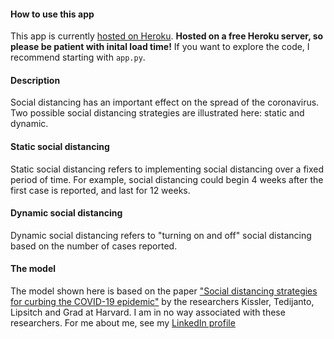 #### How to use this app
This app is currently [hosted on Heroku](https://covid19-social-distancing.herokuapp.com/). **Hosted on a free Heroku server, so please be patient with inital load time!** If you want to explore the code,
I recommend starting with `app.py`.

#### Description
Social distancing has an important effect on the spread of the coronavirus. Two possible social distancing
strategies are illustrated here: static and dynamic.
        
#### Static social distancing
Static social distancing refers to implementing social distancing over a fixed period of time. For example, 
social distancing could begin 4 weeks after the first case is reported, and last for 12 weeks.
        
#### Dynamic social distancing
Dynamic social distancing refers to "turning on and off" social distancing based on the number of cases 
reported.
        
#### The model
The model shown here is based on the paper 
["Social distancing strategies for curbing the COVID-19 epidemic"](https://www.medrxiv.org/content/10.1101/2020.03.22.20041079v1.article-info)
by the researchers Kissler, Tedijanto, Lipsitch and Grad at Harvard. I am in no way associated with these
researchers. For me about me, see my [LinkedIn profile](https://www.linkedin.com/in/paul-savala-ph-d-61153193/)
